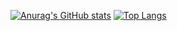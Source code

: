 [![Anurag's GitHub stats](https://github-readme-stats.vercel.app/api?username=ace-cltr&theme=tokyonight&show_icons=true&rank_icon=github)](https://github.com/anuraghazra/github-readme-stats)
[![Top Langs](https://github-readme-stats.vercel.app/api/top-langs/?username=ace-cltr&theme=tokyonight&layout=donut)](https://github.com/anuraghazra/github-readme-stats)
